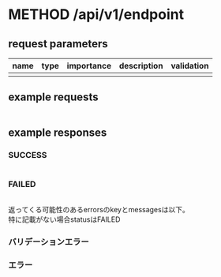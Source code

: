 # METHOD /api/v1/endpoint
## request parameters
| name | type | importance | description | validation | 
| ---- | ---- | ---------- | ----------- | ---------- | 
|      |      |            |             |            | 
## example requests
```json

```
## example responses
### SUCCESS
```json

```
### FAILED
```json

```
返ってくる可能性のあるerrorsのkeyとmessagesは以下。  
特に記載がない場合statusはFAILED
### バリデーションエラー
### エラー
